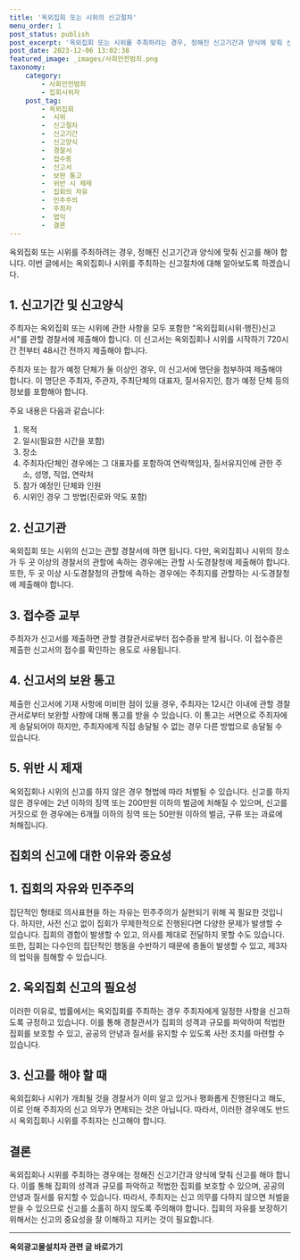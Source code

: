 ```yaml
---
title: '옥외집회 또는 시위의 신고절차'
menu_order: 1
post_status: publish
post_excerpt: '옥외집회 또는 시위를 주최하려는 경우, 정해진 신고기간과 양식에 맞춰 신고를 해야 합니다. 이번 글에서는 옥외집회나 시위를 주최하는 신고절차에 대해 알아보도록 하겠습니다.'
post_date: 2023-12-06 13:02:38
featured_image: _images/사회안전범죄.png
taxonomy:
    category:
        - 사회안전범죄
        - 집회시위자
    post_tag:
        - 옥외집회
        -  시위
        -  신고절차
        -  신고기간
        -  신고양식
        -  경찰서
        -  접수증
        -  신고서
        -  보완 통고
        -  위반 시 제재
        -  집회의 자유
        -  민주주의
        -  주최자
        -  법익
        -  결론
---
```



옥외집회 또는 시위를 주최하려는 경우, 정해진 신고기간과 양식에 맞춰 신고를 해야 합니다. 이번 글에서는 옥외집회나 시위를 주최하는 신고절차에 대해 알아보도록 하겠습니다.

## 1. 신고기간 및 신고양식

주최자는 옥외집회 또는 시위에 관한 사항을 모두 포함한 "옥외집회(시위·행진)신고서"를 관할 경찰서에 제출해야 합니다. 이 신고서는 옥외집회나 시위를 시작하기 720시간 전부터 48시간 전까지 제출해야 합니다. 

주최자 또는 참가 예정 단체가 둘 이상인 경우, 이 신고서에 명단을 첨부하여 제출해야 합니다. 이 명단은 주최자, 주관자, 주최단체의 대표자, 질서유지인, 참가 예정 단체 등의 정보를 포함해야 합니다.

주요 내용은 다음과 같습니다:
1. 목적
2. 일시(필요한 시간을 포함)
3. 장소
4. 주최자(단체인 경우에는 그 대표자를 포함하여 연락책임자, 질서유지인에 관한 주소, 성명, 직업, 연락처
5. 참가 예정인 단체와 인원
6. 시위인 경우 그 방법(진로와 약도 포함)

## 2. 신고기관

옥외집회 또는 시위의 신고는 관할 경찰서에 하면 됩니다. 다만, 옥외집회나 시위의 장소가 두 곳 이상의 경찰서의 관할에 속하는 경우에는 관할 시·도경찰청에 제출해야 합니다. 또한, 두 곳 이상 시·도경찰청의 관할에 속하는 경우에는 주최지를 관할하는 시·도경찰청에 제출해야 합니다.

## 3. 접수증 교부

주최자가 신고서를 제출하면 관할 경찰관서로부터 접수증을 받게 됩니다. 이 접수증은 제출한 신고서의 접수를 확인하는 용도로 사용됩니다.

## 4. 신고서의 보완 통고

제출한 신고서에 기재 사항에 미비한 점이 있을 경우, 주최자는 12시간 이내에 관할 경찰관서로부터 보완할 사항에 대해 통고를 받을 수 있습니다. 이 통고는 서면으로 주최자에게 송달되어야 하지만, 주최자에게 직접 송달될 수 없는 경우 다른 방법으로 송달될 수 있습니다.

## 5. 위반 시 제재

옥외집회나 시위의 신고를 하지 않은 경우 형법에 따라 처벌될 수 있습니다. 신고를 하지 않은 경우에는 2년 이하의 징역 또는 200만원 이하의 벌금에 처해질 수 있으며, 신고를 거짓으로 한 경우에는 6개월 이하의 징역 또는 50만원 이하의 벌금, 구류 또는 과료에 처해집니다.

## 집회의 신고에 대한 이유와 중요성

## 1. 집회의 자유와 민주주의

집단적인 형태로 의사표현을 하는 자유는 민주주의가 실현되기 위해 꼭 필요한 것입니다. 하지만, 사전 신고 없이 집회가 무제한적으로 진행된다면 다양한 문제가 발생할 수 있습니다. 집회의 경합이 발생할 수 있고, 의사를 제대로 전달하지 못할 수도 있습니다. 또한, 집회는 다수인의 집단적인 행동을 수반하기 때문에 충돌이 발생할 수 있고, 제3자의 법익을 침해할 수 있습니다.

## 2. 옥외집회 신고의 필요성

이러한 이유로, 법률에서는 옥외집회를 주최하는 경우 주최자에게 일정한 사항을 신고하도록 규정하고 있습니다. 이를 통해 경찰관서가 집회의 성격과 규모를 파악하여 적법한 집회를 보호할 수 있고, 공공의 안녕과 질서를 유지할 수 있도록 사전 조치를 마련할 수 있습니다.

## 3. 신고를 해야 할 때

옥외집회나 시위가 개최될 것을 경찰서가 이미 알고 있거나 평화롭게 진행된다고 해도, 이로 인해 주최자의 신고 의무가 면제되는 것은 아닙니다. 따라서, 이러한 경우에도 반드시 옥외집회나 시위를 주최자는 신고해야 합니다.

## 결론


옥외집회나 시위를 주최하는 경우에는 정해진 신고기간과 양식에 맞춰 신고를 해야 합니다. 이를 통해 집회의 성격과 규모를 파악하고 적법한 집회를 보호할 수 있으며, 공공의 안녕과 질서를 유지할 수 있습니다. 따라서, 주최자는 신고 의무를 다하지 않으면 처벌을 받을 수 있으므로 신고를 소홀히 하지 않도록 주의해야 합니다. 집회의 자유를 보장하기 위해서는 신고의 중요성을 잘 이해하고 지키는 것이 필요합니다.
<!-- wp:separator -->
<hr class="wp-block-separator has-alpha-channel-opacity"/>
<!-- /wp:separator -->

<!-- wp:group {"backgroundColor":"base","layout":{"type":"constrained"}} -->
<div class="wp-block-group has-base-background-color has-background"><!-- wp:paragraph {"align":"center","fontSize":"medium"} -->
<p class="has-text-align-center has-large-font-size"><strong>옥외광고물설치자 관련 글 바로가기</strong></p>
<!-- /wp:paragraph -->


<!-- wp:latest-posts
{"categories":[{"id":27298,"count":19,"description":"","link":"https://uknowlaw.com/category/%ec%98%a5%ec%99%b8%ea%b4%91%ea%b3%a0%eb%ac%bc%ec%84%a4%ec%b9%98%ec%9e%90/","name":"옥외광고물설치자","slug":"옥외광고물설치자","taxonomy":"category","parent":0,"meta":[],"_links":{"self":[{"href":"https://uknowlaw.com/wp-json/wp/v2/categories/27298"}],"collection":[{"href":"https://uknowlaw.com/wp-json/wp/v2/categories"}],"about":[{"href":"https://uknowlaw.com/wp-json/wp/v2/taxonomies/category"}],"wp:post_type":[{"href":"https://uknowlaw.com/wp-json/wp/v2/posts?categories=27298"}],"curies":[{"name":"wp","href":"https://api.w.org/{rel}","templated":true}]}}],"postsToShow":100,"excerptLength":28,"postLayout":"grid","columns":2,"featuredImageAlign":"left","featuredImageSizeSlug":"large","fontSize":"small"} /--></div>
<!-- /wp:group -->
